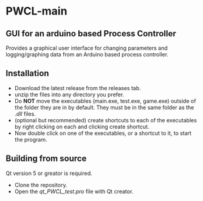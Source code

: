# PWCL-main

## GUI for an arduino based Process Controller

Provides a graphical user interface for changing parameters and logging/graphing data from an Arduino based process controller. 

## Installation
  * Download the latest release from the releases tab. 
  * unzip the files into any directory you prefer. 
  * Do **NOT** move the executables (main.exe, test.exe, game.exe) outside of the folder they are in by default. They must be in the same folder as the *.dll* files.  
  * (optional but recommended) create shortcuts to each of the executables by right clicking on each and clicking create shortcut.
  * Now double click on one of the executables, or a shortcut to it, to start the program. 

## Building from source 
  Qt version 5 or greator is required.
  * Clone the repository. 
  * Open the *qt_PWCL_test.pro* file with Qt creator. 


